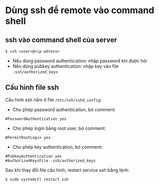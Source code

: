 # Dùng ssh để remote vào command shell

## ssh vào command shell của server

```properties
$ ssh <user>@<ip-adress>
```

- Nếu dùng password authentication: nhập password khi được hỏi
- Nếu dùng pubkey authentication: nhập key vào file `.ssh/authorized_keys`

## Cấu hình file ssh

Cấu hình ssh nằm ở file `/etc/ssh/sshd_config`:

- Cho phép password authentication, bỏ comment:

```properties
#PasswordAuthentication yes
```

- Cho phép login bằng root user, bỏ comment:

```properties
#PermitRootLogin yes
```

- Cho phép key authentication, bỏ comment:

```properties
#PubkeyAuthentication yes
#AuthorizedKeysFile .ssh/authorized_keys
```

Sau khi thay đổi file cấu hình, restart service ssh bằng lệnh:

```properties
$ sudo systemctl restart ssh
```

